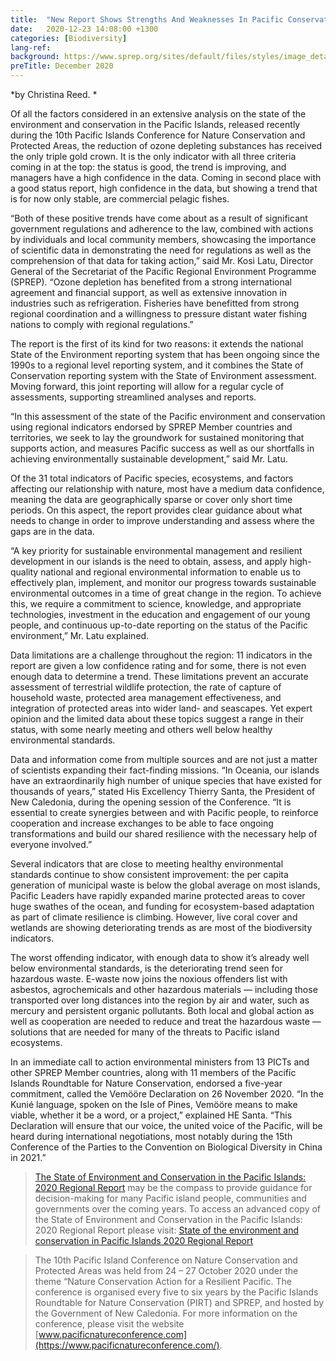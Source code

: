 ```yaml
---
title:  "New Report Shows Strengths And Weaknesses In Pacific Conservation"
date:   2020-12-23 14:08:00 +1300
categories: [Biodiversity]
lang-ref: 
background: https://www.sprep.org/sites/default/files/styles/image_detai_670_400_/public/images/news/SOEC%20cover.png?itok=e0R_bpmx
preTitle: December 2020
---
```

*by Christina Reed. *

Of all the factors considered in an extensive analysis on the state of the environment and conservation in the Pacific Islands, released recently during the 10th Pacific Islands Conference for Nature Conservation and Protected Areas, the reduction of ozone depleting substances has received the only triple gold crown. It is the only indicator with all three criteria coming in at the top: the status is good, the trend is improving, and managers have a high confidence in the data. Coming in second place with a good status report, high confidence in the data, but showing a trend that is for now only stable, are commercial pelagic fishes.

“Both of these positive trends have come about as a result of significant government regulations and adherence to the law, combined with actions by individuals and local community members, showcasing the importance of scientific data in demonstrating the need for regulations as well as the comprehension of that data for taking action,” said Mr. Kosi Latu, Director General of the Secretariat of the Pacific Regional Environment Programme (SPREP). “Ozone depletion has benefited from a strong international agreement and financial support, as well as extensive innovation in industries such as refrigeration. Fisheries have benefitted from strong regional coordination and a willingness to pressure distant water fishing nations to comply with regional regulations.”

The report is the first of its kind for two reasons: it extends the national State of the Environment reporting system that has been ongoing since the 1990s to a regional level reporting system, and it combines the State of Conservation reporting system with the State of Environment assessment. Moving forward, this joint reporting will allow for a regular cycle of assessments, supporting streamlined analyses and reports.

“In this assessment of the state of the Pacific environment and conservation using regional indicators endorsed by SPREP Member countries and territories, we seek to lay the groundwork for sustained monitoring that supports action, and measures Pacific success as well as our shortfalls in achieving environmentally sustainable development,” said Mr. Latu.

Of the 31 total indicators of Pacific species, ecosystems, and factors affecting our relationship with nature, most have a medium data confidence, meaning the data are geographically sparse or cover only short time periods. On this aspect, the report provides clear guidance about what needs to change in order to improve understanding and assess where the gaps are in the data.

“A key priority for sustainable environmental management and resilient development in our islands is the need to obtain, assess, and apply high-quality national and regional environmental information to enable us to effectively plan, implement, and monitor our progress towards sustainable environmental outcomes in a time of great change in the region. To achieve this, we require a commitment to science, knowledge, and appropriate technologies, investment in the education and engagement of our young people, and continuous up-to-date reporting on the status of the Pacific environment,” Mr. Latu explained.

Data limitations are a challenge throughout the region: 11 indicators in the report are given a low confidence rating and for some, there is not even enough data to determine a trend. These limitations prevent an accurate assessment of terrestrial wildlife protection, the rate of capture of household waste, protected area management effectiveness, and integration of protected areas into wider land- and seascapes. Yet expert opinion and the limited data about these topics suggest a range in their status, with some nearly meeting and others well below healthy environmental standards.

Data and information come from multiple sources and are not just a matter of scientists expanding their fact-finding missions. “In Oceania, our islands have an extraordinarily high number of unique species that have existed for thousands of years,” stated His Excellency Thierry Santa, the President of New Caledonia, during the opening session of the Conference. “It is essential to create synergies between and with Pacific people, to reinforce cooperation and increase exchanges to be able to face ongoing transformations and build our shared resilience with the necessary help of everyone involved.”   

Several indicators that are close to meeting healthy environmental standards continue to show consistent improvement: the per capita generation of municipal waste  is below the global average on most islands, Pacific Leaders have rapidly expanded marine protected areas to cover huge swathes of the ocean, and funding for ecosystem-based adaptation as part of climate resilience is climbing. However, live coral cover and wetlands are showing deteriorating trends as are most of the biodiversity indicators. 

The worst offending indicator, with enough data to show it’s already well below environmental standards, is the deteriorating trend seen for hazardous waste. E-waste now joins the noxious offenders list with asbestos, agrochemicals and other hazardous materials — including those transported over long distances into the region by air and water, such as mercury and persistent organic pollutants. Both local and global action as well as cooperation are needed to reduce and treat the hazardous waste — solutions that are needed for many of the threats to Pacific island ecosystems.  

In an immediate call to action environmental ministers from 13 PICTs and other SPREP Member countries, along with 11 members of the Pacific Islands Roundtable for Nature Conservation, endorsed a five-year commitment, called the Vemööre Declaration on 26 November 2020. “In the Kunié language, spoken on the Isle of Pines, Vemööre means to make viable, whether it be a word, or a project,” explained HE Santa. “This Declaration will ensure that our voice, the united voice of the Pacific, will be heard during international negotiations, most notably during the 15th Conference of the Parties to the Convention on Biological Diversity in China in 2021.”

>[The State of Environment and Conservation in the Pacific Islands: 2020 Regional Report](https://pacific-data.sprep.org/dataset/advanced-copy-state-environment-and-conservation-pacific-islands-2020-regional-report) may be the compass to provide guidance for decision-making for many Pacific island people, communities and governments over the coming years.  To access an advanced copy of the State of Environment and Conservation in the Pacific Islands: 2020 Regional Report please visit:  [State of the environment and conservation in Pacific Islands 2020 Regional Report](https://pacific-data.sprep.org/dataset/advanced-copy-state-environment-and-conservation-pacific-islands-2020-regional-report)

>The 10th Pacific Island Conference on Nature Conservation and Protected Areas was held from 24 – 27 October 2020 under the theme “Nature Conservation Action for a Resilient Pacific. The conference is organised every five to six years by the Pacific Islands Roundtable for Nature Conservation (PIRT) and SPREP, and hosted by the Government of New Caledonia.  For more information on the conference, please visit the website [www.pacificnatureconference.com](https://www.pacificnatureconference.com/).
